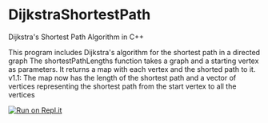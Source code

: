 # DijkstraShortestPath
Dijkstra's Shortest Path Algorithm in C++

This program includes Dijkstra's algorithm for the shortest path in a directed graph
The shortestPathLengths function takes a graph and a starting vertex as parameters. It returns a map with each vertex and the shorted path to it.
v1.1: The map now has the length of the shortest path and a vector of vertices representing the shortest path from the start vertex to all the vertices

[![Run on Repl.it](https://repl.it/badge/github/danielzelfo/DijkstraShortestPath)](https://repl.it/github/danielzelfo/DijkstraShortestPath)